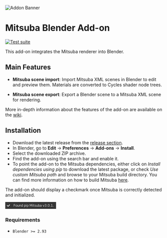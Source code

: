 ![Addon Banner](img/banner.png)

# Mitsuba Blender Add-on

[![Test suite](https://github.com/mitsuba-renderer/mitsuba-blender/actions/workflows/test.yml/badge.svg?branch=sp-addon)](https://github.com/mitsuba-renderer/mitsuba-blender/actions/workflows/test.yml)

This add-on integrates the Mitsuba renderer into Blender.

## Main Features

* **Mitsuba scene import**: Import Mitsuba XML scenes in Blender to edit and preview them. Materials are converted to Cycles shader node trees.

* **Mitsuba scene export**: Export a Blender scene to a Mitsuba XML scene for rendering.

More in-depth information about the features of the add-on are available on the [wiki](https://github.com/mitsuba-renderer/mitsuba-blender/wiki).

## Installation

- Download the latest release from the [release section](https://github.com/mitsuba-renderer/mitsuba-blender/releases).
- In Blender, go to **Edit** -> **Preferences** -> **Add-ons** -> **Install**.
- Select the downloaded ZIP archive.
- Find the add-on using the search bar and enable it.
- To point the add-on to the Mitsuba dependencies, either click on *Install dependencies using pip* to download the latest package, or check *Use custom Mitsuba path* and browse to your Mitsuba build directory. You can find more information on how to build Mitsuba [here](https://mitsuba.readthedocs.io/en/latest/src/developer_guide/compiling.html).

The add-on should display a checkmark once Mitsuba is correctly detected and initialized.

![Found Mitsuba](img/found_mitsuba.png)

### Requirements

* `Blender >= 2.93`
